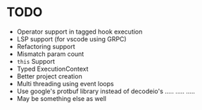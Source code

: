 # TODO
* Operator support in tagged hook execution
* LSP support (for vscode using GRPC)
* Refactoring support
* Mismatch param count
* `this` Support
* Typed ExecutionContext
* Better project creation
* Multi threading using event loops
* Use google's protbuf library instead of decodeio's
.....
.....
.....
* May be something else as well



